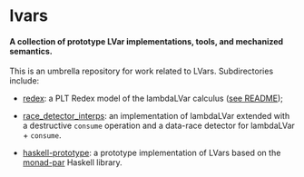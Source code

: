 lvars
=====

#### A collection of prototype LVar implementations, tools, and mechanized semantics.

This is an umbrella repository for work related to LVars.
Subdirectories include:

  * [redex]: a PLT Redex model of the lambdaLVar calculus ([see
    README](https://github.com/iu-parfunc/lvars/tree/master/redex#readme));

  * [race_detector_interps]: an implementation of lambdaLVar extended
     with a destructive `consume` operation and a data-race detector
     for lambdaLVar + `consume`.

  * [haskell-prototype]: a prototype implementation of LVars based on
    the [monad-par](http://hackage.haskell.org/package/monad-par)
    Haskell library.


[redex]: https://github.com/iu-parfunc/lvars/tree/master/redex
[race_detector_interps]: https://github.com/iu-parfunc/lvars/tree/master/race_detector_interps
[haskell-prototype]: https://github.com/iu-parfunc/lvars/tree/master/haskell-prototype
